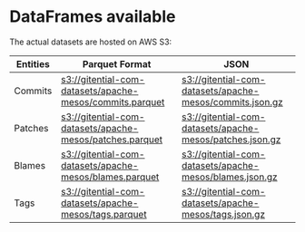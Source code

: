 # DataFrames available

The actual datasets are hosted on AWS S3:

Entities|Parquet Format|JSON
---|---|---
Commits|[s3://gitential-com-datasets/apache-mesos/commits.parquet](https://s3.amazonaws.com/gitential-com-datasets/apache-mesos/commits.parquet)|[s3://gitential-com-datasets/apache-mesos/commits.json.gz](https://s3.amazonaws.com/gitential-com-datasets/apache-mesos/commits.json.gz)
Patches|[s3://gitential-com-datasets/apache-mesos/patches.parquet](https://s3.amazonaws.com/gitential-com-datasets/apache-mesos/patches.parquet)|[s3://gitential-com-datasets/apache-mesos/patches.json.gz](https://s3.amazonaws.com/gitential-com-datasets/apache-mesos/patches.json.gz)
Blames|[s3://gitential-com-datasets/apache-mesos/blames.parquet](https://s3.amazonaws.com/gitential-com-datasets/apache-mesos/blames.parquet)|[s3://gitential-com-datasets/apache-mesos/blames.json.gz](https://s3.amazonaws.com/gitential-com-datasets/apache-mesos/blames.json.gz)
Tags|[s3://gitential-com-datasets/apache-mesos/tags.parquet](https://s3.amazonaws.com/gitential-com-datasets/apache-mesos/tags.parquet)|[s3://gitential-com-datasets/apache-mesos/tags.json.gz](https://s3.amazonaws.com/gitential-com-datasets/apache-mesos/tags.json.gz)
